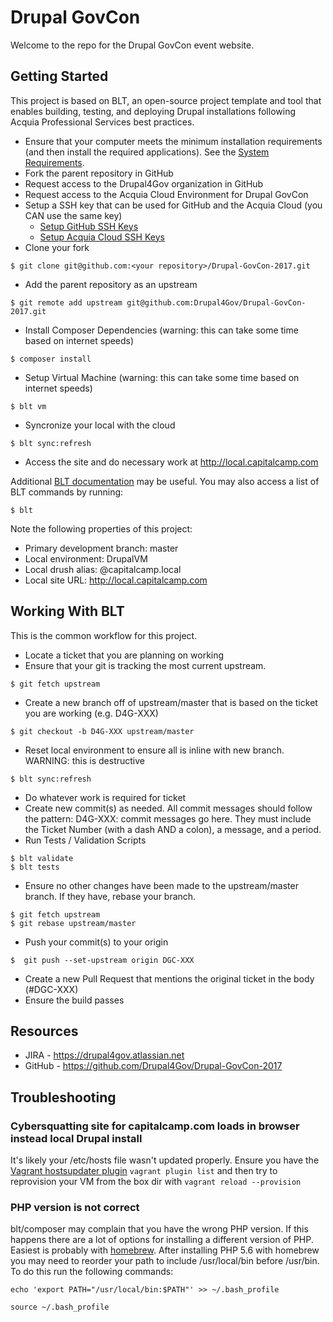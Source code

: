 # Drupal GovCon
Welcome to the repo for the Drupal GovCon event website.

## Getting Started

This project is based on BLT, an open-source project template and tool that enables building, testing, and deploying Drupal installations following Acquia Professional Services best practices.

* Ensure that your computer meets the minimum installation requirements (and then install the required applications). See the [System Requirements](https://blt.readthedocs.io/en/latest/INSTALL/).
* Fork the parent repository in GitHub
* Request access to the Drupal4Gov organization in GitHub 
* Request access to the Acquia Cloud Environment for Drupal GovCon
* Setup a SSH key that can be used for GitHub and the Acquia Cloud (you CAN use the same key)
    * [Setup GitHub SSH Keys](https://help.github.com/articles/adding-a-new-ssh-key-to-your-github-account/)
    * [Setup Acquia Cloud SSH Keys](https://docs.acquia.com/acquia-cloud/ssh/generate)
* Clone your fork
```
$ git clone git@github.com:<your repository>/Drupal-GovCon-2017.git
```
* Add the parent repository as an upstream
```
$ git remote add upstream git@github.com:Drupal4Gov/Drupal-GovCon-2017.git
```
* Install Composer Dependencies (warning: this can take some time based on internet speeds)
```
$ composer install
```
* Setup Virtual Machine (warning: this can take some time based on internet speeds)
```
$ blt vm
```
* Syncronize your local with the cloud
```
$ blt sync:refresh
``` 
* Access the site and do necessary work at http://local.capitalcamp.com

Additional [BLT documentation](http://blt.readthedocs.io) may be useful. You may also access a list of BLT commands by running:
```
$ blt
``` 

Note the following properties of this project:
* Primary development branch: master
* Local environment: DrupalVM
* Local drush alias: @capitalcamp.local
* Local site URL: http://local.capitalcamp.com

## Working With BLT

This is the common workflow for this project.

* Locate a ticket that you are planning on working
* Ensure that your git is tracking the most current upstream.
```
$ git fetch upstream
```
* Create a new branch off of upstream/master that is based on the ticket you are working (e.g. D4G-XXX)
```
$ git checkout -b D4G-XXX upstream/master
```
* Reset local environment to ensure all is inline with new branch. WARNING: this is destructive
```
$ blt sync:refresh
```
* Do whatever work is required for ticket
* Create new commit(s) as needed. All commit messages should follow the pattern: D4G-XXX: commit messages go here. They must include the Ticket Number (with a dash AND a colon), a message, and a period.
* Run Tests / Validation Scripts
```
$ blt validate
$ blt tests
```
* Ensure no other changes have been made to the upstream/master branch. If they have, rebase your branch.
```
$ git fetch upstream
$ git rebase upstream/master
```
* Push your commit(s) to your origin
```
$  git push --set-upstream origin DGC-XXX
```
* Create a new Pull Request that mentions the original ticket in the body (#DGC-XXX)
* Ensure the build passes

## Resources

* JIRA - https://drupal4gov.atlassian.net
* GitHub - https://github.com/Drupal4Gov/Drupal-GovCon-2017

## Troubleshooting

### Cybersquatting site for capitalcamp.com loads in browser instead local Drupal install
It's likely your /etc/hosts file wasn't updated properly. Ensure you have the [Vagrant hostsupdater plugin](https://github.com/cogitatio/vagrant-hostsupdater) `vagrant plugin list` and then try to reprovision your VM from the box dir with `vagrant reload --provision`

### PHP version is not correct
blt/composer may complain that you have the wrong PHP version. If this happens there are a lot of options for installing a different version of PHP. Easiest is probably with [homebrew](http://brew.sh/). After installing PHP 5.6 with homebrew you may need to reorder your path to include /usr/local/bin before /usr/bin. To do this run the following commands:

`echo 'export PATH="/usr/local/bin:$PATH"' >> ~/.bash_profile`

`source ~/.bash_profile`
